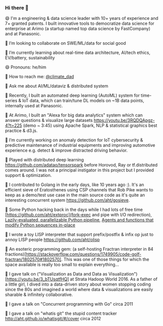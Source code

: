### Hi there 👋

😄 I'm a engineering & data science leader with 10+ years of experience and 7+ granted patents. I built innovative tools to democratize data science for enterprise at Arimo (a startup named top data science by FastCompany) and at Panasonic.

🌱 I’m looking to collaborate on SWE/ML/data for social good

🌱 I’m currently learning about real-time data architecture, AI/tech ethics, EV/battery, sustainability

😄 Pronouns: he/him

💬 How to reach me: [@climate_dad](twitter.com/climate_dad)

💬 Ask me about AI/ML/dataviz & distributed system

🔭 Recently, I built an automated deep learning (AutoML) system for time-series & IoT data, which can train/tune DL models on ~1B data points, internally used at Panasonic.

🔭 At Arimo, I built an "Alexa for big data analytics" system which can answer questions & visualize large datasets https://youtu.be/3RQDQApgz-4?t=225 (demo ~ 3:45) using Apache Spark, NLP & statistical graphics best practice & d3.js.

🔭 I’m currently working on anomaly detection for IoT cybersecurity & predictive maintenance of industrial equipments and improving automotive experience e.g. detect & improve distracted driving behavior.

🤾‍ Played with distributed deep learning https://github.com/adatao/tensorspark before Horovod, Ray or tf.distributed comes around. I was not a principal instigator in this project but I provided support & optimization.

🤾‍ I contributed to Golang in the early days, like 10 years ago :). It's an efficient sieve of Eratosthenes using CSP channels that Rob Pike wants to keep as a demo/test use case in the main source code as it's quite an interesting concurrent system https://github.com/aht/gosieve.

🤾‍ Some Python hacking back in the days while I had lots of free time [https://github.com/aht/extproc](fork-exec and pipe with I/O redirection), [Lazily-evaluated, parallelizable Python pipeline](https://github.com/aht/stream.py), [Agents and functions that modify Python sequences in-place](https://github.com/aht/listagent)

🤾‍ I wrote a toy LISP interpreter that support prefix/postfix & infix op just to annoy LISP people https://github.com/aht/olisp

🤾‍ An esoteric programming gem: (a self-hosting Fractran interpreter in 84 fractions)[https://stackoverflow.com/questions/1749905/code-golf-fractran/1802570#1802570]. This was one of those things for which the space available is really too small to explain everything...

🌱 I gave talk on ("Visualization as Data and Data as Visualization")[https://youtu.be/3_bTUsqtfHQ] at Strata Hadoop World 2016. As a father of a little girl, I dived into a data-driven story about women stopping coding since the 80s and imagined a world where data & visualizations are easily sharable & infinitely collaborative.

🌱 I gave a talk on "Concurrent programming with Go" circa 2011

🌱 I gave a talk on "whatis git" the stupid content tracker http://aht.github.io/whatisgit/#/cover circa 2012




